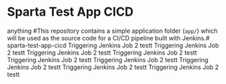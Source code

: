 # Sparta Test App CICD
anything
#This repository contains a simple application folder (`app/`) which will be used as the source code for a CI/CD pipeline built with Jenkins.# sparta-test-app-cicd
Triggering Jenkins Job 2 testt
Triggering Jenkins Job 2 testt
Triggering Jenkins Job 2 testt
Triggering Jenkins Job 2 testt
Triggering Jenkins Job 2 testt
Triggering Jenkins Job 2 testt
Triggering Jenkins Job 2 testt
Triggering Jenkins Job 2 testt
Triggering Jenkins Job 2 testt
